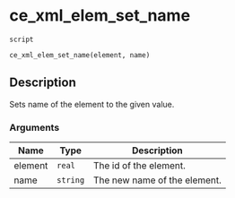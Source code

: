# ce_xml_elem_set_name
`script`
```gml
ce_xml_elem_set_name(element, name)
```

## Description
Sets name of the element to the given value.

### Arguments
| Name | Type | Description |
| ---- | ---- | ----------- |
| element | `real` | The id of the element. |
| name | `string` | The new name of the element. |